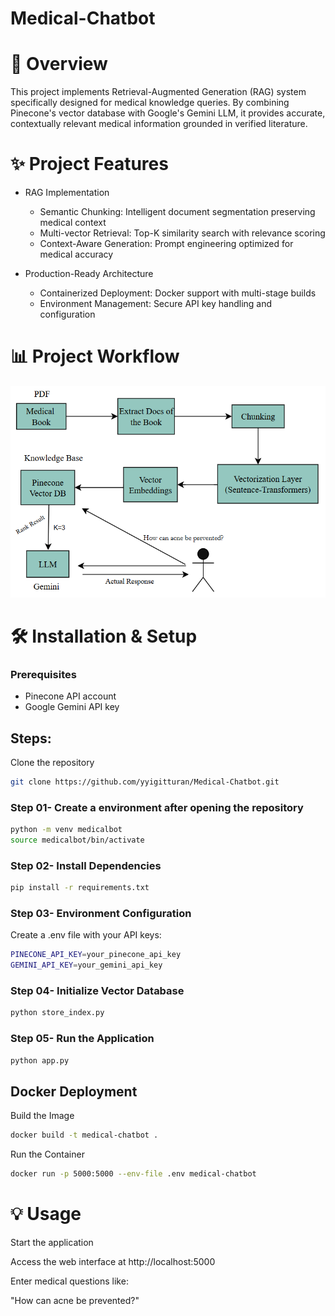 # Medical-Chatbot 

# 🎯 Overview

This project implements Retrieval-Augmented Generation (RAG) system specifically designed for medical knowledge queries. By combining Pinecone's vector database with Google's Gemini LLM, it provides accurate, contextually relevant medical information grounded in verified literature.

# ✨ Project Features

- RAG Implementation
  - Semantic Chunking: Intelligent document segmentation preserving medical context
  - Multi-vector Retrieval: Top-K similarity search with relevance scoring
  - Context-Aware Generation: Prompt engineering optimized for medical accuracy

- Production-Ready Architecture
   - Containerized Deployment: Docker support with multi-stage builds
   - Environment Management: Secure API key handling and configuration

# 📊 Project Workflow

![alt text](flow.png)




# 🛠️ Installation & Setup

### Prerequisites
- Pinecone API account
- Google Gemini API key

## Steps: 

Clone the repository 

```bash 
git clone https://github.com/yyigitturan/Medical-Chatbot.git
```

### Step 01- Create a environment after opening the repository 

```bash 
python -m venv medicalbot
source medicalbot/bin/activate  
``` 
### Step 02- Install Dependencies

```bash 
pip install -r requirements.txt
``` 
### Step 03- Environment Configuration

Create a .env file with your API keys: 

```bash 
PINECONE_API_KEY=your_pinecone_api_key
GEMINI_API_KEY=your_gemini_api_key
``` 

### Step 04- Initialize Vector Database

```bash 
python store_index.py
``` 
### Step 05- Run the Application

```bash 
python app.py
``` 
## Docker Deployment
Build the Image

```bash 
docker build -t medical-chatbot .
``` 

Run the Container

```bash 
docker run -p 5000:5000 --env-file .env medical-chatbot
``` 
# 💡 Usage
Start the application

Access the web interface at http://localhost:5000

Enter medical questions like:

"How can acne be prevented?"




